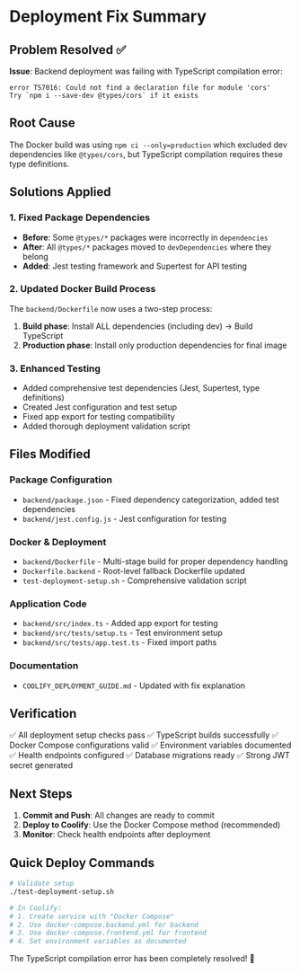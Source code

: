 # Deployment Fix Summary

## Problem Resolved ✅

**Issue**: Backend deployment was failing with TypeScript compilation error:

```
error TS7016: Could not find a declaration file for module 'cors'
Try `npm i --save-dev @types/cors` if it exists
```

## Root Cause

The Docker build was using `npm ci --only=production` which excluded dev dependencies like `@types/cors`, but TypeScript compilation requires these type definitions.

## Solutions Applied

### 1. Fixed Package Dependencies

- **Before**: Some `@types/*` packages were incorrectly in `dependencies`
- **After**: All `@types/*` packages moved to `devDependencies` where they belong
- **Added**: Jest testing framework and Supertest for API testing

### 2. Updated Docker Build Process

The `backend/Dockerfile` now uses a two-step process:

1. **Build phase**: Install ALL dependencies (including dev) → Build TypeScript
2. **Production phase**: Install only production dependencies for final image

### 3. Enhanced Testing

- Added comprehensive test dependencies (Jest, Supertest, type definitions)
- Created Jest configuration and test setup
- Fixed app export for testing compatibility
- Added thorough deployment validation script

## Files Modified

### Package Configuration

- `backend/package.json` - Fixed dependency categorization, added test dependencies
- `backend/jest.config.js` - Jest configuration for testing

### Docker & Deployment

- `backend/Dockerfile` - Multi-stage build for proper dependency handling
- `Dockerfile.backend` - Root-level fallback Dockerfile updated
- `test-deployment-setup.sh` - Comprehensive validation script

### Application Code

- `backend/src/index.ts` - Added app export for testing
- `backend/src/tests/setup.ts` - Test environment setup
- `backend/src/tests/app.test.ts` - Fixed import paths

### Documentation

- `COOLIFY_DEPLOYMENT_GUIDE.md` - Updated with fix explanation

## Verification

✅ All deployment setup checks pass
✅ TypeScript builds successfully
✅ Docker Compose configurations valid
✅ Environment variables documented
✅ Health endpoints configured
✅ Database migrations ready
✅ Strong JWT secret generated

## Next Steps

1. **Commit and Push**: All changes are ready to commit
2. **Deploy to Coolify**: Use the Docker Compose method (recommended)
3. **Monitor**: Check health endpoints after deployment

## Quick Deploy Commands

```bash
# Validate setup
./test-deployment-setup.sh

# In Coolify:
# 1. Create service with "Docker Compose"
# 2. Use docker-compose.backend.yml for backend
# 3. Use docker-compose.frontend.yml for frontend
# 4. Set environment variables as documented
```

The TypeScript compilation error has been completely resolved! 🎉
